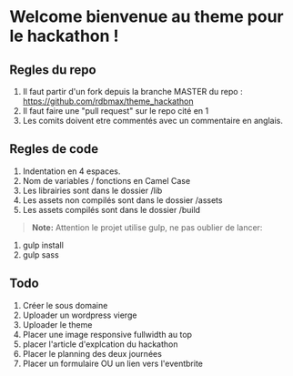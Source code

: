 
Welcome bienvenue au theme pour le hackathon !
====

Regles du repo
----

1. Il faut partir d'un fork depuis la branche MASTER du repo : https://github.com/rdbmax/theme_hackathon
2. Il faut faire une "pull request" sur le repo cité en 1
3. Les comits doivent etre commentés avec un commentaire en anglais.


Regles de code
----

1. Indentation en 4 espaces.
2. Nom de variables / fonctions en Camel Case
3. Les librairies sont dans le dossier /lib
3. Les assets non compilés sont dans le dossier /assets
3. Les assets compilés sont dans le dossier /build

> **Note:**
Attention le projet utilise gulp, ne pas oublier de lancer:
1. gulp install
2. gulp sass

Todo
-----

1. Créer le sous domaine
2. Uploader un wordpress vierge
3. Uploader le theme
4. Placer une image responsive fullwidth au top
5. placer l'article d'explcation du hackathon
6. Placer le planning des deux journées
7. Placer un formulaire OU un lien vers l'eventbrite
